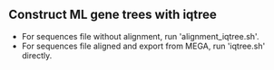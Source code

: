 ## Construct ML gene trees with iqtree
- For sequences file without alignment, run 'alignment_iqtree.sh'.
- For sequences file aligned and export from MEGA, run 'iqtree.sh' directly.
